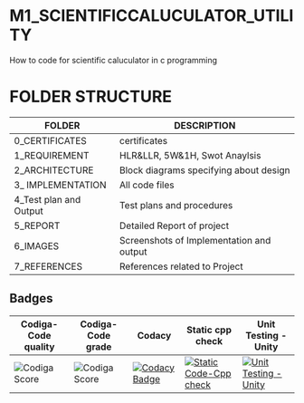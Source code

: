 # M1_SCIENTIFICCALUCULATOR_UTILITY
How to code for scientific caluculator in c programming

# FOLDER STRUCTURE

|      FOLDER      |       DESCRIPTION      |
|------------------|------------------------|
| 0_CERTIFICATES   | certificates           |
| 1_REQUIREMENT    |  HLR&LLR, 5W&1H, Swot Anaylsis |
| 2_ARCHITECTURE   |  Block diagrams specifying about design           |
| 3_ IMPLEMENTATION| All code files         |
| 4_Test plan and Output | Test plans and procedures |
| 5_REPORT         |  Detailed Report of project |
| 6_IMAGES         | Screenshots of Implementation and output       |
| 7_REFERENCES     | References related to Project                  |


## Badges
 | Codiga-Code quality|Codiga-Code grade| Codacy | Static cpp check | Unit Testing - Unity|
| --- | --- | --- | --- | --- | 
|![Codiga Score](https://api.codiga.io/project/31092/score/svg)|![Codiga Score](https://api.codiga.io/project/31092/status/svg)|[![Codacy Badge](https://app.codacy.com/project/badge/Grade/12f1761428ee4f1eb333b4e1d902338a)](https://www.codacy.com/gh/Nithin1503/M1_SCIENTIFICCALUCULATOR_UTILITY/dashboard?utm_source=github.com&amp;utm_medium=referral&amp;utm_content=Nithin1503/M1_SCIENTIFICCALUCULATOR_UTILITY&amp;utm_campaign=Badge_Grade)|[![Static Code-Cpp check](https://github.com/Nithin1503/M1_SCIENTIFICCALUCULATOR_UTILITY/actions/workflows/check.yml/badge.svg)](https://github.com/Nithin1503/M1_SCIENTIFICCALUCULATOR_UTILITY/actions/workflows/check.yml)|[![Unit Testing - Unity](https://github.com/Nithin1503/M1_SCIENTIFICCALUCULATOR_UTILITY/actions/workflows/unity.yml/badge.svg)](https://github.com/Nithin1503/M1_SCIENTIFICCALUCULATOR_UTILITY/actions/workflows/unity.yml)










